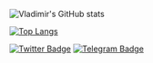 
![Vladimir's GitHub stats](https://github-readme-stats-sigma-five.vercel.app/api?username=ardonplay&show_icons=true&icon_color=c90404&title_color=fcbb01&text_color=01d9d1&bg_color=90,070209,c90404)

[![Top Langs](https://github-readme-stats-sigma-five.vercel.app/api/top-langs/?username=ardonplay&icon_color=c90404&title_color=fcbb01&text_color=01d9d1&bg_color=90,070209,c90404)](https://github.com/anuraghazra/github-readme-stats)

[![Twitter Badge](https://img.shields.io/badge/Twitter-Profile?style=flat&logo=twitter&logoColor=white&color=CD300E)](https://twitter.com/ardonplay)
[![Telegram Badge](https://img.shields.io/badge/telegram-red?style=flat&logo=telegram&logoColor=white&color=CD300E)]([https://twitter.com/ardonplay](https://t.me/ardonplay))

